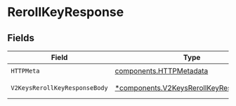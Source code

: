 # RerollKeyResponse


## Fields

| Field                                                                                             | Type                                                                                              | Required                                                                                          | Description                                                                                       |
| ------------------------------------------------------------------------------------------------- | ------------------------------------------------------------------------------------------------- | ------------------------------------------------------------------------------------------------- | ------------------------------------------------------------------------------------------------- |
| `HTTPMeta`                                                                                        | [components.HTTPMetadata](../../models/components/httpmetadata.md)                                | :heavy_check_mark:                                                                                | N/A                                                                                               |
| `V2KeysRerollKeyResponseBody`                                                                     | [*components.V2KeysRerollKeyResponseBody](../../models/components/v2keysrerollkeyresponsebody.md) | :heavy_minus_sign:                                                                                | Key rerolled successfully.                                                                        |